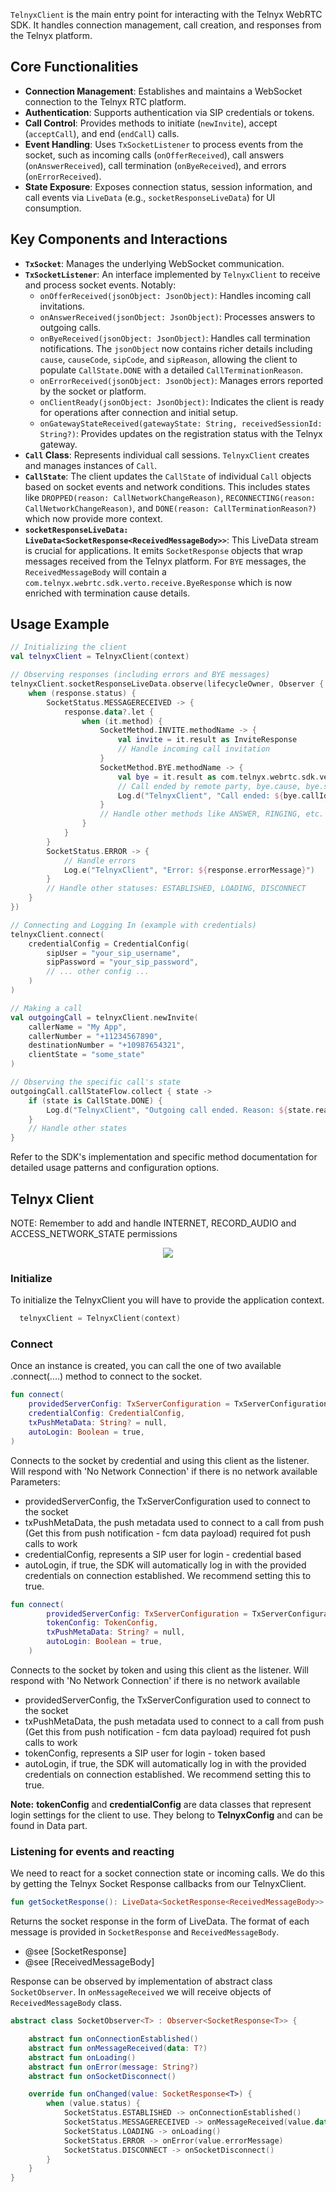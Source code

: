 `TelnyxClient` is the main entry point for interacting with the Telnyx WebRTC SDK. It handles connection management, call creation, and responses from the Telnyx platform.

## Core Functionalities

- **Connection Management**: Establishes and maintains a WebSocket connection to the Telnyx RTC platform.
- **Authentication**: Supports authentication via SIP credentials or tokens.
- **Call Control**: Provides methods to initiate (`newInvite`), accept (`acceptCall`), and end (`endCall`) calls.
- **Event Handling**: Uses `TxSocketListener` to process events from the socket, such as incoming calls (`onOfferReceived`), call answers (`onAnswerReceived`), call termination (`onByeReceived`), and errors (`onErrorReceived`).
- **State Exposure**: Exposes connection status, session information, and call events via `LiveData` (e.g., `socketResponseLiveData`) for UI consumption.

## Key Components and Interactions

- **`TxSocket`**: Manages the underlying WebSocket communication.
- **`TxSocketListener`**: An interface implemented by `TelnyxClient` to receive and process socket events. Notably:
    - `onOfferReceived(jsonObject: JsonObject)`: Handles incoming call invitations.
    - `onAnswerReceived(jsonObject: JsonObject)`: Processes answers to outgoing calls.
    - `onByeReceived(jsonObject: JsonObject)`: Handles call termination notifications. The `jsonObject` now contains richer details including `cause`, `causeCode`, `sipCode`, and `sipReason`, allowing the client to populate `CallState.DONE` with a detailed `CallTerminationReason`.
    - `onErrorReceived(jsonObject: JsonObject)`: Manages errors reported by the socket or platform.
    - `onClientReady(jsonObject: JsonObject)`: Indicates the client is ready for operations after connection and initial setup.
    - `onGatewayStateReceived(gatewayState: String, receivedSessionId: String?)`: Provides updates on the registration status with the Telnyx gateway.
- **`Call` Class**: Represents individual call sessions. `TelnyxClient` creates and manages instances of `Call`.
- **`CallState`**: The client updates the `CallState` of individual `Call` objects based on socket events and network conditions. This includes states like `DROPPED(reason: CallNetworkChangeReason)`, `RECONNECTING(reason: CallNetworkChangeReason)`, and `DONE(reason: CallTerminationReason?)` which now provide more context.
- **`socketResponseLiveData: LiveData<SocketResponse<ReceivedMessageBody>>`**: This LiveData stream is crucial for applications. It emits `SocketResponse` objects that wrap messages received from the Telnyx platform. For `BYE` messages, the `ReceivedMessageBody` will contain a `com.telnyx.webrtc.sdk.verto.receive.ByeResponse` which is now enriched with termination cause details.

## Usage Example

```kotlin
// Initializing the client
val telnyxClient = TelnyxClient(context)

// Observing responses (including errors and BYE messages)
telnyxClient.socketResponseLiveData.observe(lifecycleOwner, Observer { response ->
    when (response.status) {
        SocketStatus.MESSAGERECEIVED -> {
            response.data?.let {
                when (it.method) {
                    SocketMethod.INVITE.methodName -> {
                        val invite = it.result as InviteResponse
                        // Handle incoming call invitation
                    }
                    SocketMethod.BYE.methodName -> {
                        val bye = it.result as com.telnyx.webrtc.sdk.verto.receive.ByeResponse
                        // Call ended by remote party, bye.cause, bye.sipCode etc. are available
                        Log.d("TelnyxClient", "Call ended: ${bye.callId}, Reason: ${bye.cause}")
                    }
                    // Handle other methods like ANSWER, RINGING, etc.
                }
            }
        }
        SocketStatus.ERROR -> {
            // Handle errors
            Log.e("TelnyxClient", "Error: ${response.errorMessage}")
        }
        // Handle other statuses: ESTABLISHED, LOADING, DISCONNECT
    }
})

// Connecting and Logging In (example with credentials)
telnyxClient.connect(
    credentialConfig = CredentialConfig(
        sipUser = "your_sip_username",
        sipPassword = "your_sip_password",
        // ... other config ...
    )
)

// Making a call
val outgoingCall = telnyxClient.newInvite(
    callerName = "My App",
    callerNumber = "+11234567890",
    destinationNumber = "+10987654321",
    clientState = "some_state"
)

// Observing the specific call's state
outgoingCall.callStateFlow.collect { state ->
    if (state is CallState.DONE) {
        Log.d("TelnyxClient", "Outgoing call ended. Reason: ${state.reason?.cause}")
    }
    // Handle other states
}
```

Refer to the SDK's implementation and specific method documentation for detailed usage patterns and configuration options.

## Telnyx Client
NOTE:
Remember to add and handle INTERNET, RECORD_AUDIO and ACCESS_NETWORK_STATE permissions

   <p align="center">
               <img align="center" src="https://user-images.githubusercontent.com/9112652/117322479-f4731c00-ae85-11eb-9259-6333fc20b629.png">
            </p>

### Initialize
To initialize the TelnyxClient you will have to provide the application context. 

```kotlin
  telnyxClient = TelnyxClient(context)
```

### Connect
Once an instance is created, you can call the one of two available .connect(....) method to connect to the socket.

```kotlin
fun connect(
    providedServerConfig: TxServerConfiguration = TxServerConfiguration(),
    credentialConfig: CredentialConfig,
    txPushMetaData: String? = null,
    autoLogin: Boolean = true,
)
```
Connects to the socket by credential and using this client as the listener. Will respond with 'No Network Connection' if there is no network available
Parameters:
* providedServerConfig, the TxServerConfiguration used to connect to the socket
* txPushMetaData, the push metadata used to connect to a call from push (Get this from push notification - fcm data payload) required fot push calls to work
* credentialConfig, represents a SIP user for login - credential based
* autoLogin, if true, the SDK will automatically log in with the provided credentials on connection established. We recommend setting this to true.


```kotlin
fun connect(
        providedServerConfig: TxServerConfiguration = TxServerConfiguration(),
        tokenConfig: TokenConfig,
        txPushMetaData: String? = null,
        autoLogin: Boolean = true,
    )
```
Connects to the socket by token and using this client as the listener. Will respond with 'No Network Connection' if there is no network available
* providedServerConfig, the TxServerConfiguration used to connect to the socket
* txPushMetaData, the push metadata used to connect to a call from push (Get this from push notification - fcm data payload) required fot push calls to work
* tokenConfig, represents a SIP user for login - token based
* autoLogin, if true, the SDK will automatically log in with the provided credentials on connection established. We recommend setting this to true.

**Note:** **tokenConfig** and **credentialConfig** are data classes that represent login settings for the client to use. They belong to **TelnyxConfig** and can be found in Data part.

### Listening for events and reacting
We need to react for a socket connection state or incoming calls. We do this by getting the Telnyx Socket Response callbacks from our TelnyxClient.

```kotlin
fun getSocketResponse(): LiveData<SocketResponse<ReceivedMessageBody>> = socketResponseLiveData
```
Returns the socket response in the form of LiveData. The format of each message is provided in `SocketResponse` and `ReceivedMessageBody`.
* @see [SocketResponse]
* @see [ReceivedMessageBody]

Response can be observed by implementation of abstract class `SocketObserver`.
In `onMessageReceived` we will receive objects of `ReceivedMessageBody` class.

```kotlin
abstract class SocketObserver<T> : Observer<SocketResponse<T>> {

    abstract fun onConnectionEstablished()
    abstract fun onMessageReceived(data: T?)
    abstract fun onLoading()
    abstract fun onError(message: String?)
    abstract fun onSocketDisconnect()

    override fun onChanged(value: SocketResponse<T>) {
        when (value.status) {
            SocketStatus.ESTABLISHED -> onConnectionEstablished()
            SocketStatus.MESSAGERECEIVED -> onMessageReceived(value.data)
            SocketStatus.LOADING -> onLoading()
            SocketStatus.ERROR -> onError(value.errorMessage)
            SocketStatus.DISCONNECT -> onSocketDisconnect()
        }
    }
}
```


